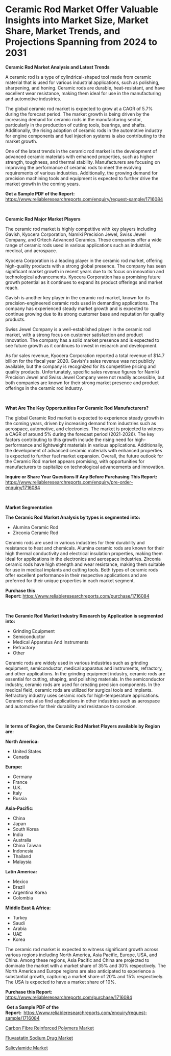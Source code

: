 <p><h1>Ceramic Rod Market Offer Valuable Insights into Market Size, Market Share, Market Trends, and Projections Spanning from 2024 to 2031</h1></p><p><strong>Ceramic Rod Market Analysis and Latest Trends</strong></p>
<p><p>A ceramic rod is a type of cylindrical-shaped tool made from ceramic material that is used for various industrial applications, such as polishing, sharpening, and honing. Ceramic rods are durable, heat-resistant, and have excellent wear resistance, making them ideal for use in the manufacturing and automotive industries.</p><p>The global ceramic rod market is expected to grow at a CAGR of 5.7% during the forecast period. The market growth is being driven by the increasing demand for ceramic rods in the manufacturing sector, particularly in the production of cutting tools, bearings, and shafts. Additionally, the rising adoption of ceramic rods in the automotive industry for engine components and fuel injection systems is also contributing to the market growth.</p><p>One of the latest trends in the ceramic rod market is the development of advanced ceramic materials with enhanced properties, such as higher strength, toughness, and thermal stability. Manufacturers are focusing on improving the performance of ceramic rods to meet the evolving requirements of various industries. Additionally, the growing demand for precision machining tools and equipment is expected to further drive the market growth in the coming years.</p></p>
<p><strong>Get a Sample PDF of the Report:&nbsp;</strong> <a href="https://www.reliableresearchreports.com/enquiry/request-sample/1716084">https://www.reliableresearchreports.com/enquiry/request-sample/1716084</a></p>
<p>&nbsp;</p>
<p><strong>Ceramic Rod Major Market Players</strong></p>
<p><p>The ceramic rod market is highly competitive with key players including Gavish, Kyocera Corporation, Namiki Precision Jewel, Swiss Jewel Company, and Ortech Advanced Ceramics. These companies offer a wide range of ceramic rods used in various applications such as industrial, medical, and aerospace.</p><p>Kyocera Corporation is a leading player in the ceramic rod market, offering high-quality products with a strong global presence. The company has seen significant market growth in recent years due to its focus on innovation and technological advancements. Kyocera Corporation has a promising future growth potential as it continues to expand its product offerings and market reach.</p><p>Gavish is another key player in the ceramic rod market, known for its precision-engineered ceramic rods used in demanding applications. The company has experienced steady market growth and is expected to continue growing due to its strong customer base and reputation for quality products.</p><p>Swiss Jewel Company is a well-established player in the ceramic rod market, with a strong focus on customer satisfaction and product innovation. The company has a solid market presence and is expected to see future growth as it continues to invest in research and development.</p><p>As for sales revenue, Kyocera Corporation reported a total revenue of $14.7 billion for the fiscal year 2020. Gavish's sales revenue was not publicly available, but the company is recognized for its competitive pricing and quality products. Unfortunately, specific sales revenue figures for Namiki Precision Jewel and Swiss Jewel Company were not readily accessible, but both companies are known for their strong market presence and product offerings in the ceramic rod industry.</p></p>
<p>&nbsp;</p>
<p><strong>What Are The Key Opportunities For Ceramic Rod Manufacturers?</strong></p>
<p><p>The global Ceramic Rod market is expected to experience steady growth in the coming years, driven by increasing demand from industries such as aerospace, automotive, and electronics. The market is projected to witness a CAGR of around 5% during the forecast period (2021-2026). The key factors contributing to this growth include the rising need for high-performance and lightweight materials in various applications. Additionally, the development of advanced ceramic materials with enhanced properties is expected to further fuel market expansion. Overall, the future outlook for the Ceramic Rod market appears promising, with opportunities for manufacturers to capitalize on technological advancements and innovation.</p></p>
<p><strong>Inquire or Share Your Questions If Any Before Purchasing This Report:</strong> <a href="https://www.reliableresearchreports.com/enquiry/pre-order-enquiry/1716084">https://www.reliableresearchreports.com/enquiry/pre-order-enquiry/1716084</a></p>
<p>&nbsp;</p>
<p><strong>Market Segmentation</strong></p>
<p><strong>The Ceramic Rod Market Analysis by types is segmented into:</strong></p>
<p><ul><li>Alumina Ceramic Rod</li><li>Zirconia Ceramic Rod</li></ul></p>
<p><p>Ceramic rods are used in various industries for their durability and resistance to heat and chemicals. Alumina ceramic rods are known for their high thermal conductivity and electrical insulation properties, making them ideal for applications in the electronics and aerospace industries. Zirconia ceramic rods have high strength and wear resistance, making them suitable for use in medical implants and cutting tools. Both types of ceramic rods offer excellent performance in their respective applications and are preferred for their unique properties in each market segment.</p></p>
<p><strong>Purchase this Report:&nbsp;</strong><a href="https://www.reliableresearchreports.com/purchase/1716084">https://www.reliableresearchreports.com/purchase/1716084</a></p>
<p>&nbsp;</p>
<p><strong>The Ceramic Rod Market Industry Research by Application is segmented into:</strong></p>
<p><ul><li>Grinding Equipment</li><li>Semiconductor</li><li>Medical Apparatus And Instruments</li><li>Refractory</li><li>Other</li></ul></p>
<p><p>Ceramic rods are widely used in various industries such as grinding equipment, semiconductor, medical apparatus and instruments, refractory, and other applications. In the grinding equipment industry, ceramic rods are essential for cutting, shaping, and polishing materials. In the semiconductor industry, ceramic rods are used for creating precision components. In the medical field, ceramic rods are utilized for surgical tools and implants. Refractory industry uses ceramic rods for high-temperature applications. Ceramic rods also find applications in other industries such as aerospace and automotive for their durability and resistance to corrosion.</p></p>
<p>&nbsp;</p>
<p><strong>In terms of Region, the Ceramic Rod Market Players available by Region are:</strong></p>
<p>
    <p> <strong> North America: </strong>
        <ul>
            <li>United States</li>
            <li>Canada</li>
        </ul>
        </p> 
    <p> <strong> Europe: </strong>
        <ul>
            <li>Germany</li>
            <li>France</li>
            <li>U.K.</li>
            <li>Italy</li>
            <li>Russia</li>
        </ul>
        </p> 
    <p> <strong> Asia-Pacific: </strong>
        <ul>
            <li>China</li>
            <li>Japan</li>
            <li>South Korea</li>
            <li>India</li>
            <li>Australia</li>
            <li>China Taiwan</li>
            <li>Indonesia</li>
            <li>Thailand</li>
            <li>Malaysia</li>
        </ul>
        </p> 
    <p> <strong> Latin America: </strong>
        <ul>
            <li>Mexico</li>
            <li>Brazil</li>
            <li>Argentina Korea</li>
            <li>Colombia</li>
        </ul>
        </p> 
    <p> <strong> Middle East & Africa: </strong>
        <ul>
            <li>Turkey</li>
            <li>Saudi</li>
            <li>Arabia</li>
            <li>UAE</li>
            <li>Korea</li>
        </ul>
    </p>
    </p>
<p><p>The ceramic rod market is expected to witness significant growth across various regions including North America, Asia Pacific, Europe, USA, and China. Among these regions, Asia Pacific and China are projected to dominate the market with a market share of 35% and 30% respectively. The North America and Europe regions are also anticipated to experience a substantial growth, capturing a market share of 20% and 15% respectively. The USA is expected to have a market share of 10%.</p></p>
<p><strong>Purchase this Report: </strong><a href="https://www.reliableresearchreports.com/purchase/1716084">https://www.reliableresearchreports.com/purchase/1716084</a></p>
<p>&nbsp;<strong>Get a Sample PDF of the Report:&nbsp;&nbsp;</strong><a href="https://www.reliableresearchreports.com/enquiry/request-sample/1716084">https://www.reliableresearchreports.com/enquiry/request-sample/1716084</a></p>
<p><strong></strong></p>
<p><p><a href="https://github.com/gdfhhhj/Market-Research-Report-List-3/blob/main/carbon-fibre-reinforced-polymers-market.md">Carbon Fibre Reinforced Polymers Market</a></p><p><a href="https://view.publitas.com/reportprime-1/fluvastatin-sodium-drug-market-size-2023-2030-global-industrial-analysis-key-geographical-regions-market-share-top-key-players-product-types-and-forecast-research-report/">Fluvastatin Sodium Drug Market</a></p><p><a href="https://github.com/julyju69/Market-Research-Report-List-2/blob/main/salicylamide-market.md">Salicylamide Market</a></p></p>
